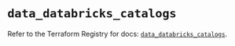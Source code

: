 # `data_databricks_catalogs`

Refer to the Terraform Registry for docs: [`data_databricks_catalogs`](https://registry.terraform.io/providers/databricks/databricks/1.74.0/docs/data-sources/catalogs).
